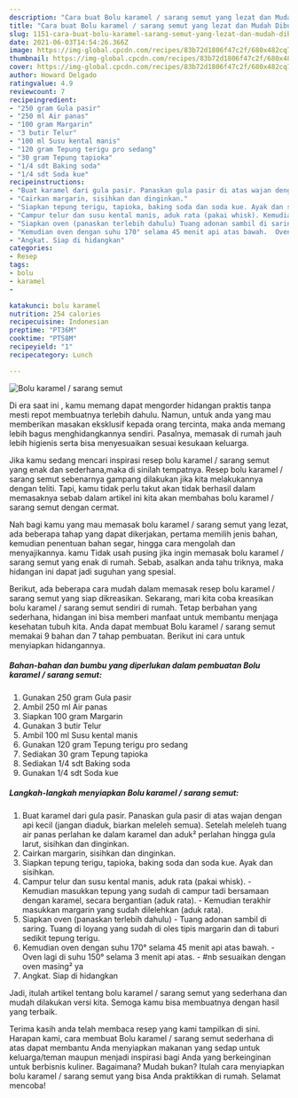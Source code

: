 ```yaml
---
description: "Cara buat Bolu karamel / sarang semut yang lezat dan Mudah Dibuat"
title: "Cara buat Bolu karamel / sarang semut yang lezat dan Mudah Dibuat"
slug: 1151-cara-buat-bolu-karamel-sarang-semut-yang-lezat-dan-mudah-dibuat
date: 2021-06-03T14:54:26.366Z
image: https://img-global.cpcdn.com/recipes/83b72d1806f47c2f/680x482cq70/bolu-karamel-sarang-semut-foto-resep-utama.jpg
thumbnail: https://img-global.cpcdn.com/recipes/83b72d1806f47c2f/680x482cq70/bolu-karamel-sarang-semut-foto-resep-utama.jpg
cover: https://img-global.cpcdn.com/recipes/83b72d1806f47c2f/680x482cq70/bolu-karamel-sarang-semut-foto-resep-utama.jpg
author: Howard Delgado
ratingvalue: 4.9
reviewcount: 7
recipeingredient:
- "250 gram Gula pasir"
- "250 ml Air panas"
- "100 gram Margarin"
- "3 butir Telur"
- "100 ml Susu kental manis"
- "120 gram Tepung terigu pro sedang"
- "30 gram Tepung tapioka"
- "1/4 sdt Baking soda"
- "1/4 sdt Soda kue"
recipeinstructions:
- "Buat karamel dari gula pasir. Panaskan gula pasir di atas wajan dengan api kecil (jangan diaduk, biarkan meleleh semua). Setelah meleleh tuang air panas perlahan ke dalam karamel dan aduk² perlahan hingga gula larut, sisihkan dan dinginkan."
- "Cairkan margarin, sisihkan dan dinginkan."
- "Siapkan tepung terigu, tapioka, baking soda dan soda kue. Ayak dan sisihkan."
- "Campur telur dan susu kental manis, aduk rata (pakai whisk). Kemudian masukkan tepung yang sudah di campur tadi bersamaan dengan karamel, secara bergantian (aduk rata). Kemudian terakhir masukkan margarin yang sudah dilelehkan (aduk rata)."
- "Siapkan oven (panaskan terlebih dahulu) Tuang adonan sambil di saring. Tuang di loyang yang sudah di oles tipis margarin dan di taburi sedikit tepung terigu."
- "Kemudian oven dengan suhu 170° selama 45 menit api atas bawah.  Oven lagi di suhu 150° selama 3 menit api atas. #nb sesuaikan dengan oven masing² ya"
- "Angkat. Siap di hidangkan"
categories:
- Resep
tags:
- bolu
- karamel
- 

katakunci: bolu karamel  
nutrition: 254 calories
recipecuisine: Indonesian
preptime: "PT36M"
cooktime: "PT58M"
recipeyield: "1"
recipecategory: Lunch

---
```



![Bolu karamel / sarang semut](https://img-global.cpcdn.com/recipes/83b72d1806f47c2f/680x482cq70/bolu-karamel-sarang-semut-foto-resep-utama.jpg)

Di era  saat ini , kamu memang dapat mengorder hidangan praktis tanpa mesti repot membuatnya terlebih dahulu. Namun, untuk anda yang mau memberikan masakan eksklusif kepada orang tercinta, maka anda memang lebih bagus menghidangkannya sendiri. Pasalnya, memasak di rumah jauh lebih higienis serta bisa menyesuaikan sesuai kesukaan keluarga.

Jika kamu sedang mencari inspirasi resep bolu karamel / sarang semut yang enak dan sederhana,maka di sinilah tempatnya. Resep bolu karamel / sarang semut  sebenarnya gampang dilakukan jika kita melakukannya dengan teliti. Tapi, kamu tidak perlu takut akan tidak berhasil dalam memasaknya 
sebab dalam artikel ini kita akan membahas bolu karamel / sarang semut dengan cermat.  



Nah bagi kamu yang mau memasak bolu karamel / sarang semut yang lezat, ada beberapa tahap yang dapat dikerjakan, pertama memilih jenis bahan, kemudian penentuan bahan segar, hingga cara mengolah dan menyajikannya. kamu Tidak usah pusing jika ingin memasak bolu karamel / sarang semut yang enak di rumah. Sebab, asalkan anda  tahu triknya, maka hidangan ini dapat jadi suguhan yang spesial.

Berikut, ada beberapa cara mudah dalam memasak resep bolu karamel / sarang semut yang siap dikreasikan. Sekarang, mari kita coba kreasikan bolu karamel / sarang semut sendiri di rumah. Tetap berbahan yang sederhana, hidangan ini bisa memberi manfaat untuk membantu menjaga kesehatan tubuh kita. Anda dapat membuat Bolu karamel / sarang semut memakai 9 bahan dan 7 tahap pembuatan. Berikut ini cara untuk menyiapkan hidangannya.

<!--inarticleads1-->

##### Bahan-bahan dan bumbu yang diperlukan dalam pembuatan Bolu karamel / sarang semut:

1. Gunakan 250 gram Gula pasir
1. Ambil 250 ml Air panas
1. Siapkan 100 gram Margarin
1. Gunakan 3 butir Telur
1. Ambil 100 ml Susu kental manis
1. Gunakan 120 gram Tepung terigu pro sedang
1. Sediakan 30 gram Tepung tapioka
1. Sediakan 1/4 sdt Baking soda
1. Gunakan 1/4 sdt Soda kue




<!--inarticleads2-->

##### Langkah-langkah menyiapkan Bolu karamel / sarang semut:

1. Buat karamel dari gula pasir. Panaskan gula pasir di atas wajan dengan api kecil (jangan diaduk, biarkan meleleh semua). Setelah meleleh tuang air panas perlahan ke dalam karamel dan aduk² perlahan hingga gula larut, sisihkan dan dinginkan.
1. Cairkan margarin, sisihkan dan dinginkan.
1. Siapkan tepung terigu, tapioka, baking soda dan soda kue. Ayak dan sisihkan.
1. Campur telur dan susu kental manis, aduk rata (pakai whisk). - Kemudian masukkan tepung yang sudah di campur tadi bersamaan dengan karamel, secara bergantian (aduk rata). - Kemudian terakhir masukkan margarin yang sudah dilelehkan (aduk rata).
1. Siapkan oven (panaskan terlebih dahulu) - Tuang adonan sambil di saring. Tuang di loyang yang sudah di oles tipis margarin dan di taburi sedikit tepung terigu.
1. Kemudian oven dengan suhu 170° selama 45 menit api atas bawah.  - Oven lagi di suhu 150° selama 3 menit api atas. - #nb sesuaikan dengan oven masing² ya
1. Angkat. Siap di hidangkan




Jadi, itulah artikel tentang  bolu karamel / sarang semut  yang sederhana dan mudah dilakukan versi kita. Semoga kamu bisa membuatnya dengan hasil yang terbaik. 

Terima kasih anda telah membaca resep yang kami tampilkan di sini. Harapan kami, cara membuat  Bolu karamel / sarang semut sederhana di atas dapat membantu Anda menyiapkan makanan yang sedap untuk keluarga/teman maupun menjadi inspirasi bagi Anda yang berkeinginan untuk berbisnis kuliner. Bagaimana? Mudah bukan? Itulah cara menyiapkan bolu karamel / sarang semut yang bisa Anda praktikkan di rumah. Selamat mencoba!

